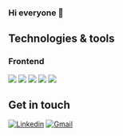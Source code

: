 ### Hi everyone 👋

<!--
**Beatriz-Ortiz/Beatriz-Ortiz** is a ✨ _special_ ✨ repository because its `README.md` (this file) appears on your GitHub profile.

Here are some ideas to get you started:

- 🔭 I’m currently working on Uniway Technologies
- 🌱 I’m currently learning Master FullStack in CICE
- 👯 I’m looking to collaborate on ...
- 🤔 I’m looking for help with ...
- 💬 Ask me about ...
- 📫 How to reach me: ...
- 😄 Pronouns: ...
- ⚡ Fun fact: ...
-->

## Technologies & tools
### Frontend
[![](https://img.shields.io/badge/HTML5-E34F26?style=flat&logo=html5&logoColor=white&color=E34F26)](#)
[![](https://img.shields.io/badge/CSS3-1572B6?style=flat&logo=html5&logoColor=white&color=1572B6)](#)
[![](https://img.shields.io/badge/Sass-CC6699?style=flat&logo=sass&logoColor=white&color=CC6699)](#)
[![](https://img.shields.io/badge/Bootstrap-563D7C?style=flat&logo=bootstrap&logoColor=white&color=563D7C)](#)
[![](https://img.shields.io/badge/JavaScript-F7DF1E?style=flat&logo=javascript&logoColor=black&color=F7DF1E)](#)

## Get in touch
[![Linkedin](https://img.shields.io/badge/Linkedin-blue?style=flat&logo=linkedin&labelColor=blue)](https://www.linkedin.com/in/beatriz-ortiz-villajos-barcia/)
[![Gmail](https://img.shields.io/badge/Gmail-white?style=flat&logo=gmail&labelColor=white)](mailto:beatriz.ortiz.villajos@gmail.com)
